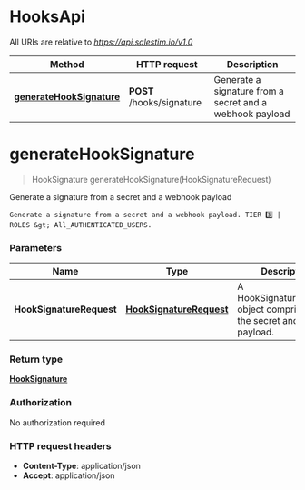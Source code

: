 # HooksApi

All URIs are relative to *https://api.salestim.io/v1.0*

Method | HTTP request | Description
------------- | ------------- | -------------
[**generateHookSignature**](HooksApi.md#generateHookSignature) | **POST** /hooks/signature | Generate a signature from a secret and a webhook payload


<a name="generateHookSignature"></a>
# **generateHookSignature**
> HookSignature generateHookSignature(HookSignatureRequest)

Generate a signature from a secret and a webhook payload

    Generate a signature from a secret and a webhook payload. TIER 3️⃣ | ROLES &gt; All_AUTHENTICATED_USERS.

### Parameters

Name | Type | Description  | Notes
------------- | ------------- | ------------- | -------------
 **HookSignatureRequest** | [**HookSignatureRequest**](../Models/HookSignatureRequest.md)| A HookSignatureRequest object comprised of the secret and payload. |

### Return type

[**HookSignature**](../Models/HookSignature.md)

### Authorization

No authorization required

### HTTP request headers

- **Content-Type**: application/json
- **Accept**: application/json

